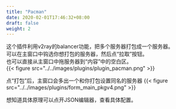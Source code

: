 ```yaml
---
title: "Pacman"
date: 2020-02-01T17:46:32+08:00
draft: false
weight: 2
---
```


这个插件利用v2ray的balancer功能，把多个服务器打包成一个服务器。  
可以在主窗口中钩选你想打包的服务器，然后点“拉取”按钮。  
也可以直接从主窗口中拖服务器到“内容”中的空白区。  
{{< figure src="../../images/plugins/plugin_pacman.png" >}}

点“打包”后，主窗口会多出一个和你打包设置同名的服务器
{{< figure src="../../images/plugins/form_main_pkgv4.png" >}}

想知道具体原理可以点开JSON编辑器，查看具体配置。  
